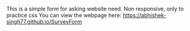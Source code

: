 This is a simple form for asking website need. Non responsive, only to practice css
You can view the webpage here:  https://abhishek-singh77.github.io/SurveyForm
